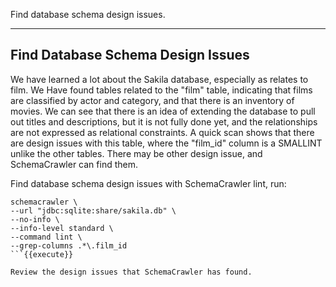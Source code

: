 Find database schema design issues.

-----

## Find Database Schema Design Issues

We have learned a lot about the Sakila database, especially as relates to film. We Have found tables related to the "film" table, indicating that films are classified by actor and category, and that there is an inventory of movies. We can see that there is an idea of extending the database to pull out titles and descriptions, but it is not fully done yet, and the relationships are not expressed as relational constraints. A quick scan shows that there are design issues with this table, where the "film_id" column is a SMALLINT unlike the other tables. There may be other design issue, and SchemaCrawler can find them.

Find database schema design issues with SchemaCrawler lint, run:

```
schemacrawler \
--url "jdbc:sqlite:share/sakila.db" \
--no-info \
--info-level standard \
--command lint \
--grep-columns .*\.film_id
```{{execute}}

Review the design issues that SchemaCrawler has found.
